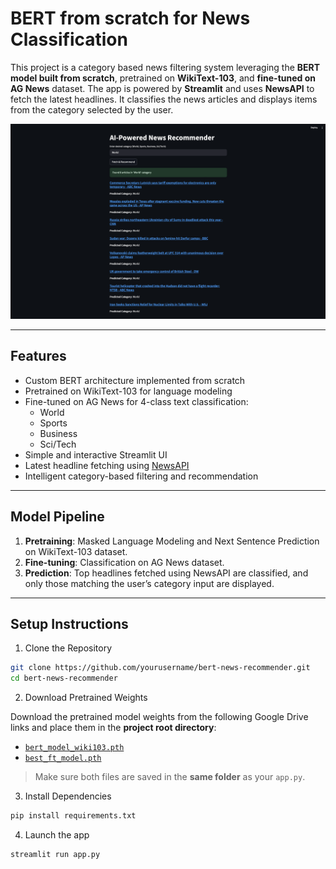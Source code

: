 # BERT from scratch for News Classification

This project is a category based news filtering system leveraging the **BERT model built from scratch**, pretrained on **WikiText-103**, and **fine-tuned on AG News** dataset. The app is powered by **Streamlit** and uses **NewsAPI** to fetch the latest headlines. It classifies the news articles and displays items from the category selected by the user.

![Alt text](app.png)

---

## Features

- Custom BERT architecture implemented from scratch
- Pretrained on WikiText-103 for language modeling
- Fine-tuned on AG News for 4-class text classification:
  - World
  - Sports
  - Business
  - Sci/Tech
- Simple and interactive Streamlit UI
- Latest headline fetching using [NewsAPI](https://newsapi.org/)
- Intelligent category-based filtering and recommendation

---


## Model Pipeline

1. **Pretraining**: Masked Language Modeling and Next Sentence Prediction on WikiText-103 dataset. 
2. **Fine-tuning**: Classification on AG News dataset.
3. **Prediction**: Top headlines fetched using NewsAPI are classified, and only those matching the user’s category input are displayed.

---

## Setup Instructions


1. Clone the Repository 
```bash
git clone https://github.com/yourusername/bert-news-recommender.git
cd bert-news-recommender
```
2. Download Pretrained Weights

Download the pretrained model weights from the following Google Drive links and place them in the **project root directory**:

- [`bert_model_wiki103.pth`](https://drive.google.com/file/d/1QBsmfptkhs0e4oBciSLJWAMvTVTXzh8d/view?usp=share_link)
- [`best_ft_model.pth`](https://drive.google.com/file/d/19h8hDdYn0-wVDJc9uWBF6kuBdYu18hsr/view?usp=share_link)

>  Make sure both files are saved in the **same folder** as your `app.py`.

3. Install Dependencies
  ```bash
pip install requirements.txt 
```
4. Launch the app
```bash
streamlit run app.py 
```

